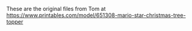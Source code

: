 These are the original files from Tom at https://www.printables.com/model/651308-mario-star-christmas-tree-topper
